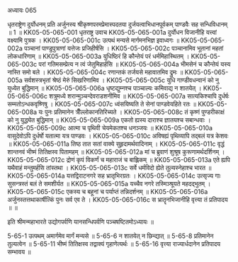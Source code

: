अध्यायः 065

धृतराष्ट्रेण दुर्योधनम् प्रति अर्जुनस्य श्रीकृष्णपरमप्रेमास्पदतया दुर्जयत्वाभिधानपूर्वकम् पाण्डवैः सह सन्धिविधानम् ॥ 1 ॥
KK05-05-065-001	धृतराष्ट्र उवाच 
KK05-05-065-001a	दुर्योधन विजानीहि यत्त्वां वक्ष्यामि पुत्रक ।
KK05-05-065-001c	उत्पथं मन्यसे मार्गमनभिज्ञ इवाध्वगः ॥
KK05-05-065-002a	पञ्चानां पाण्डुपुत्राणां यत्तेजः प्रजिहीर्षसि ।
KK05-05-065-002c	पञ्चानामिव भूतानां महतां लोकधारिणाम् ॥
KK05-05-065-003a	युधिष्ठिरं हि कौन्तेयं परं धर्ममिहास्थितम् ।
KK05-05-065-003c	परां गतिमसम्प्रेत्य न त्वं जेतुमिहार्हसि ॥
KK05-05-065-004a	भीमसेनं च कौन्तेयं यस्य नास्ति समो बले ।
KK05-05-065-004c	रणान्तकं तर्जयसे महावातमिव द्रुमः ॥
KK05-05-065-005a	सर्वशस्त्रभृतां श्रेष्ठं मेरुं सिखरिणामिव ।
KK05-05-065-005c	युधि गाण्डीवधन्वानं को नु युध्येत बुद्धिमान् ॥
KK05-05-065-006a	धृष्टद्युम्नश्च पाञ्चाल्यः कमिवाद्य न शातयेत् ।
KK05-05-065-006c	शत्रुमध्ये शरान्मुञ्चन्देवराडशनीमिव ॥
KK05-05-065-007a	सात्यकिश्चापि दुर्धर्षः सम्मतोऽन्धकवृष्णिषु ।
KK05-05-065-007c	ध्वंसयिष्यति ते सेनां पाण्डवेयहिते रतः ॥
KK05-05-065-008a	यः पुनः प्रतिमानेन त्रीँल्लोकानतिरिच्यते ।
KK05-05-065-008c	तं कृष्णं पुण्डरीकाक्षं को नु युद्ध्येत बुद्धिमान् ॥
KK05-05-065-009a	एकतो ह्यस्य दाराश्च ज्ञातयश्च सबान्धवाः ।
KK05-05-065-009c	आत्मा च पृथिवी चेयमेकतश्च धनञ्जयः ॥
KK05-05-065-010a	वासुदेवोऽपि दुर्धर्षो यतात्मा यत्र पाण्डवः ।
KK05-05-065-010c	अविषह्यं पृथिव्यापि तद्बलं यत्र केशवः ॥
KK05-05-065-011a	तिष्ठ तात सतां वाक्ये सुहृदामर्थवादिनाम् ।
KK05-05-065-011c	वृद्धं शान्तनवं भीष्मं तितिक्षस्व पितामहम् ॥
KK05-05-065-012a	मां च ब्रुवाणं शुश्रूष कुरूणामर्थदर्शिनम् ।
KK05-05-065-012c	द्रोणं कृपं विकर्णं च महाराजं च बाह्लिकम् ॥
KK05-05-065-013a	एते ह्यपि यथैवाहं मन्तुमर्हसि तांस्तथा ।
KK05-05-065-013c	सर्वे धर्मविदो ह्येते तुल्यस्नेहाश्च भारत ॥
KK05-05-065-014a	यत्तद्विराटनगरे सह भ्रातृभिरग्रतः ।
KK05-05-065-014c	उत्सृज्य गाः सुसन्त्रस्तं बलं ते समशीर्यत ॥
KK05-05-065-015a	यच्चैव नगरे तस्मिञ्श्रूयते महदद्भुतम् ।
KK05-05-065-015c	एकस्य च बहूनां च पर्याप्तं तन्निदर्शनम् ॥
KK05-05-065-016a	अर्जुनस्तत्तथाकार्षीत्किं पुनः सर्व एव ते ।
KK05-05-065-016c	स भ्रातॄनभिजानीहि वृत्त्या तं प्रतिपादय ॥ ॥

इति श्रीमन्महाभारते उद्योगपर्वणि यानसन्धिपर्वणि पञ्चषष्टितमोऽध्यायः ॥

5-65-1 उत्पथम् अमार्गमेव मार्गं मन्यसे ॥ 5-65-6 न शातयेत् न छिन्द्यात् ॥ 5-65-8 प्रतिमानेन तुल्यत्वेन ॥ 5-65-11 भीष्मं तितिक्षस्व तद्वाक्यं गृहाणेत्यर्थः ॥ 5-65-16 वृत्त्या राज्यार्धदानेन प्रतिपादय सम्भावय ॥
